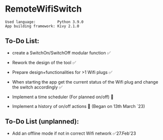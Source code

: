 ﻿# RemoteWifiSwitch
    Used language:          Python 3.9.0
    App building framework: Kivy 2.1.0
        
## To-Do List:
 
 - create a SwitchOn/SwitchOff modular function ✅
 - Rework the design of the tool ✅
 - Prepare design+functionalities for >1 Wifi plugs ✅
 - When starting the app get the current status of the Wifi plug and change the switch accordingly ✅
 
 - Implement a time scheduler (For planned on/off) 👷
 - Implement a history of on/off actions 👷 (Began on 13th March `23)
 
 ## To-Do List (unplanned):
 
 - Add an offline mode if not in correct Wifi network ✅27.Feb'23
